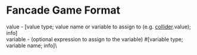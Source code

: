# Fancade Game Format
value - [value type; value name or variable to assign to (e.g. [collider](https://github.com).value); info]\
variable - (optional expression to assign to the variable) \#[variable type; variable name; info]\

